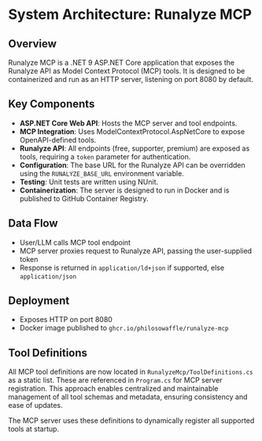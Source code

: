 # System Architecture: Runalyze MCP

## Overview
Runalyze MCP is a .NET 9 ASP.NET Core application that exposes the Runalyze API as Model Context Protocol (MCP) tools. It is designed to be containerized and run as an HTTP server, listening on port 8080 by default.

## Key Components
- **ASP.NET Core Web API**: Hosts the MCP server and tool endpoints.
- **MCP Integration**: Uses ModelContextProtocol.AspNetCore to expose OpenAPI-defined tools.
- **Runalyze API**: All endpoints (free, supporter, premium) are exposed as tools, requiring a `token` parameter for authentication.
- **Configuration**: The base URL for the Runalyze API can be overridden using the `RUNALYZE_BASE_URL` environment variable.
- **Testing**: Unit tests are written using NUnit.
- **Containerization**: The server is designed to run in Docker and is published to GitHub Container Registry.

## Data Flow
- User/LLM calls MCP tool endpoint
- MCP server proxies request to Runalyze API, passing the user-supplied token
- Response is returned in `application/ld+json` if supported, else `application/json`

## Deployment
- Exposes HTTP on port 8080
- Docker image published to `ghcr.io/philosowaffle/runalyze-mcp`

## Tool Definitions

All MCP tool definitions are now located in `RunalyzeMcp/ToolDefinitions.cs` as a static list. These are referenced in `Program.cs` for MCP server registration. This approach enables centralized and maintainable management of all tool schemas and metadata, ensuring consistency and ease of updates.

The MCP server uses these definitions to dynamically register all supported tools at startup. 
